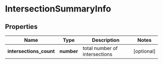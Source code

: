 # IntersectionSummaryInfo

## Properties

| Name | Type | Description | Notes |
|------------ | ------------- | ------------- | -------------|
**intersections_count** | **number** | total number of intersections |[optional]|